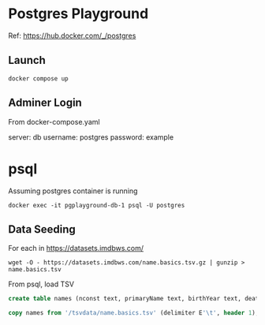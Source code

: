 Postgres Playground
===================

Ref: https://hub.docker.com/_/postgres

## Launch

```shell
docker compose up
```

## Adminer Login

From docker-compose.yaml

server: db
username: postgres
password: example

# psql

Assuming postgres container is running

```shell
docker exec -it pgplayground-db-1 psql -U postgres
```

## Data Seeding

For each in https://datasets.imdbws.com/

```shell
wget -O - https://datasets.imdbws.com/name.basics.tsv.gz | gunzip > name.basics.tsv
```

From psql, load TSV

```sql
create table names (nconst text, primaryName text, birthYear text, deathYear text, primaryProfession text, knownForTitles text);

copy names from '/tsvdata/name.basics.tsv' (delimiter E'\t', header 1);
```
